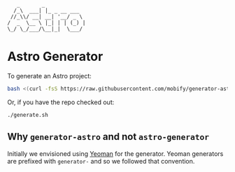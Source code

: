 ```
   _       _             
  /_\  ___| |_ _ __ ___  
 //_\\/ __| __| '__/ _ \ 
/  _  \__ \ |_| | | (_) |
\_/ \_/___/\__|_|  \___/ 
```

Astro Generator
===============

To generate an Astro project:

```sh
bash <(curl -fsS https://raw.githubusercontent.com/mobify/generator-astro/master/generator.sh)
```

Or, if you have the repo checked out:

```sh
./generate.sh
```

Why `generator-astro` and not `astro-generator`
-----------------------------------------------

Initially we envisioned using [Yeoman](http://yeoman.io/) for the generator. Yeoman generators are prefixed with `generator-` and so we followed that convention. 
